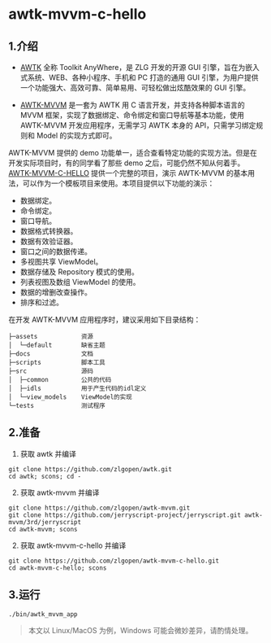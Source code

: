 # awtk-mvvm-c-hello

## 1.介绍

* [AWTK](https://github.com/zlgopen/awtk)  全称 Toolkit AnyWhere，是 ZLG 开发的开源 GUI 引擎，旨在为嵌入式系统、WEB、各种小程序、手机和 PC 打造的通用 GUI 引擎，为用户提供一个功能强大、高效可靠、简单易用、可轻松做出炫酷效果的 GUI 引擎。

* [AWTK-MVVM](https://github.com/zlgopen/awtk-mvvm) 是一套为 AWTK 用 C 语言开发，并支持各种脚本语言的 MVVM 框架，实现了数据绑定、命令绑定和窗口导航等基本功能，使用 AWTK-MVVM 开发应用程序，无需学习 AWTK 本身的 API，只需学习绑定规则和 Model 的实现方式即可。

AWTK-MVVM 提供的 demo 功能单一，适合查看特定功能的实现方法。但是在开发实际项目时，有的同学看了那些 demo 之后，可能仍然不知从何着手。[AWTK-MVVM-C-HELLO](https://github.com/zlgopen/awtk-mvvm-c-hello) 提供一个完整的项目，演示 AWTK-MVVM 的基本用法，可以作为一个模板项目来使用。本项目提供以下功能的演示：

* 数据绑定。
* 命令绑定。
* 窗口导航。
* 数据格式转换器。
* 数据有效验证器。
* 窗口之间的数据传递。
* 多视图共享 ViewModel。
* 数据存储及 Repository 模式的使用。
* 列表视图及数组 ViewModel 的使用。
* 数据的增删改查操作。
* 排序和过滤。

在开发 AWTK-MVVM 应用程序时，建议采用如下目录结构：

```
├─assets            资源
│  └─default        缺省主题
├─docs              文档
├─scripts           脚本工具
├─src               源码
│  ├─common         公共的代码
│  ├─idls           用于产生代码的idl定义
│  └─view_models    ViewModel的实现
└─tests             测试程序
```

## 2.准备

1. 获取 awtk 并编译

```
git clone https://github.com/zlgopen/awtk.git
cd awtk; scons; cd -
```

2. 获取 awtk-mvvm 并编译
```
git clone https://github.com/zlgopen/awtk-mvvm.git
git clone https://github.com/jerryscript-project/jerryscript.git awtk-mvvm/3rd/jerryscript
cd awtk-mvvm; scons
```

2. 获取 awtk-mvvm-c-hello 并编译
```
git clone https://github.com/zlgopen/awtk-mvvm-c-hello.git
cd awtk-mvvm-c-hello; scons
```

## 3.运行

```
./bin/awtk_mvvm_app
```

> 本文以 Linux/MacOS 为例，Windows 可能会微妙差异，请酌情处理。
